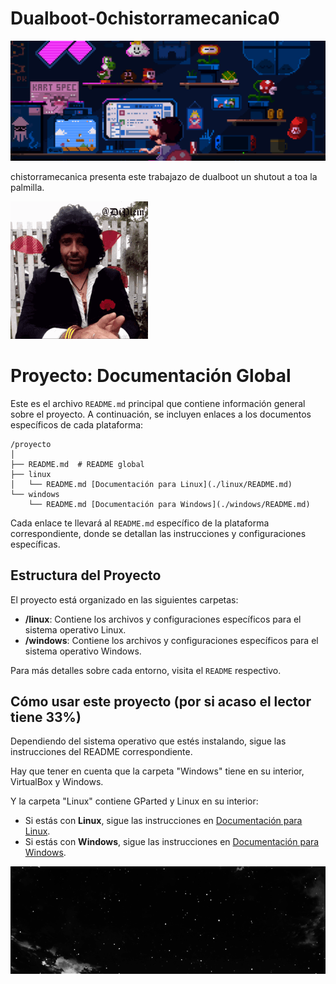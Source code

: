 # Dualboot-0chistorramecanica0

![coñete](basura/210012254-234538ff-d198-48aa-8964-37e6fd45d227.gif)

chistorramecanica presenta este trabajazo de dualboot un shutout a toa la palmilla.

![coñete](basura/diplein-come-on.gif)

# Proyecto: Documentación Global

Este es el archivo `README.md` principal que contiene información general sobre el proyecto. A continuación, se incluyen enlaces a los documentos específicos de cada plataforma:

```
/proyecto
│
├── README.md  # README global
├── linux
│   └── README.md [Documentación para Linux](./linux/README.md)
└── windows
    └── README.md [Documentación para Windows](./windows/README.md)
```
Cada enlace te llevará al `README.md` específico de la plataforma correspondiente, donde se detallan las instrucciones y configuraciones específicas.

## Estructura del Proyecto

El proyecto está organizado en las siguientes carpetas:

- **/linux**: Contiene los archivos y configuraciones específicos para el sistema operativo Linux.
- **/windows**: Contiene los archivos y configuraciones específicos para el sistema operativo Windows.

Para más detalles sobre cada entorno, visita el `README` respectivo.

## Cómo usar este proyecto (por si acaso el lector tiene 33%)

Dependiendo del sistema operativo que estés instalando, sigue las instrucciones del README correspondiente.

Hay que tener en cuenta que la carpeta "Windows" tiene en su interior, VirtualBox y Windows.

Y la carpeta "Linux" contiene GParted y Linux en su interior:

- Si estás con **Linux**, sigue las instrucciones en [Documentación para Linux](./linux/README.md).
- Si estás con **Windows**, sigue las instrucciones en [Documentación para Windows](./windows/README.md).

![coñete](basura/1603fb7077abb9093f4af305b4e5ce79.gif)
